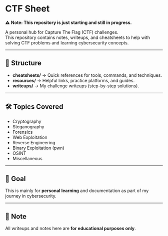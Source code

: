 # CTF Sheet

⚠️ **Note: This repository is just starting and still in progress.**

A personal hub for Capture The Flag (CTF) challenges.  
This repository contains notes, writeups, and cheatsheets to help with solving CTF problems and learning cybersecurity concepts.

---

## 📂 Structure
- **cheatsheets/** → Quick references for tools, commands, and techniques.  
- **resources/** → Helpful links, practice platforms, and guides.  
- **writeups/** → My challenge writeups (step-by-step solutions).  

---

## 🛠️ Topics Covered
- Cryptography  
- Steganography  
- Forensics  
- Web Exploitation  
- Reverse Engineering  
- Binary Exploitation (pwn)  
- OSINT  
- Miscellaneous  

---

## 🚀 Goal
This is mainly for **personal learning** and documentation as part of my journey in cybersecurity.  

---

## 📌 Note
All writeups and notes here are **for educational purposes only**.

